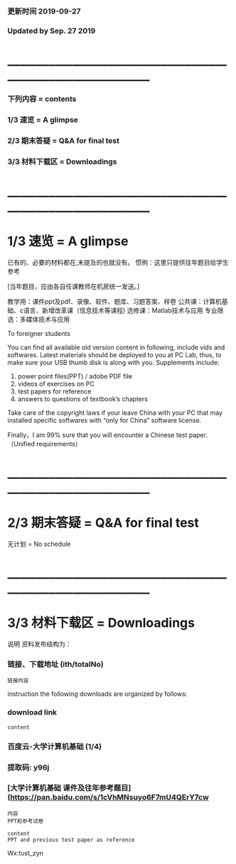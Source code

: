 ### 更新时间 2019-09-27 
### Updated by Sep. 27 2019
# _____________________________________________________________

### 下列内容 =  contents
### 1/3 速览 = A glimpse
### 2/3 期末答疑 = Q&A for final test
### 3/3 材料下载区 = Downloadings

# _____________________________________________________________
# 1/3 速览 = A glimpse
已有的、必要的材料都在,未提及的也就没有。
惯例：这里只提供往年题目给学生参考

[当年题目，应由各自任课教师在机房统一发送。]

教学用：课件ppt及pdf、录像、软件、题库、习题答案、样卷
公共课：计算机基础、c语言、新增改革课（信息技术等课程)
选修课：Matlab技术与应用
专业限选：多媒体技术与应用 
 
To foreigner students

You can find all available old version content in following, include vids and softwares. 
Latest materials should be deployed to you at PC Lab, thus, to make sure your USB thumb disk is along with you.
Supplements include: 

1. power point files(PPT) / adobe PDF file 
2. videos of exercises on PC 
3. test papers for reference 
4. answers to questions of textbook’s chapters

Take care of the copyright laws if your leave China with your PC that may installed specific softwares with “only for China” software license.

Finally，I am 99% sure that you will encounter a Chinese test paper. （Unified requirements）

# _____________________________________________________________
# 2/3 期末答疑 = Q&A for final test

无计划 = No schedule

# _____________________________________________________________
# 3/3 材料下载区 = Downloadings
说明
资料发布结构为：
### 链接、下载地址 (ith/totalNo)
    链接内容

instruction
the following downloads are organized by follows:
### download link
    content

### 百度云-大学计算机基础   (1/4)
### 提取码: y96j
### [大学计算机基础 课件及往年参考题目](https://pan.baidu.com/s/1cVhMNsuyo6F7mU4QErY7cw

    内容 
    PPT和参考试卷
    
    content
    PPT and previous test paper as reference








Wx:tust_zyn
